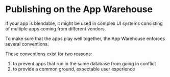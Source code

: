 # Publishing on the App Warehouse

If your app is blendable, it might be used in complex UI systems consisting of multiple apps coming from different vendors.

To make sure that the apps play well together, the App Warehouse enforces several conventions.

These conventions exist for two reasons:

1. to prevent apps that run in the same database from going in conflict
2. to provide a common ground, expectable user experience
